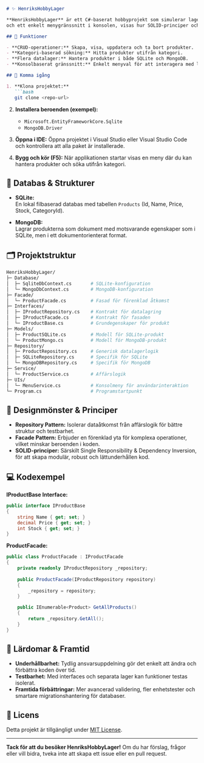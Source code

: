 ```markdown
# ✨ HenriksHobbyLager

**HenriksHobbyLager** är ett C#-baserat hobbyprojekt som simulerar lagerhantering av hobbyprodukter. Med en kombination av **SQLite** och **MongoDB** som datalager, 
och ett enkelt menygränssnitt i konsolen, visas hur SOLID-principer och designmönster kan skapa en tydlig, flexibel och testbar kodbas.

## 🌱 Funktioner

- **CRUD-operationer:** Skapa, visa, uppdatera och ta bort produkter.
- **Kategori-baserad sökning:** Hitta produkter utifrån kategori.
- **Flera datalager:** Hantera produkter i både SQLite och MongoDB.
- **Konsolbaserat gränssnitt:** Enkelt menyval för att interagera med lagret.

## 🚀 Komma igång

1. **Klona projektet:**
   ```bash
   git clone <repo-url>
   ```

2. **Installera beroenden (exempel):**
   - `Microsoft.EntityFrameworkCore.Sqlite`
   - `MongoDB.Driver`

3. **Öppna i IDE:**
   Öppna projektet i Visual Studio eller Visual Studio Code och kontrollera att alla paket är installerade.

4. **Bygg och kör (F5):**
   När applikationen startar visas en meny där du kan hantera produkter och söka utifrån kategori.

## 💾 Databas & Strukturer

- **SQLite:**  
  En lokal filbaserad databas med tabellen `Products` (Id, Name, Price, Stock, CategoryId).
  
- **MongoDB:**  
  Lagrar produkterna som dokument med motsvarande egenskaper som i SQLite, men i ett dokumentorienterat format.

## 🗂 Projektstruktur

```bash
HenriksHobbyLager/
├─ Database/
│  ├─ SqliteDbContext.cs       # SQLite-konfiguration
│  └─ MongoDbContext.cs        # MongoDB-konfiguration
├─ Facade/
│  └─ ProductFacade.cs         # Fasad för förenklad åtkomst
├─ Interfaces/
│  ├─ IProductRepository.cs    # Kontrakt för datalagring
│  ├─ IProductFacade.cs        # Kontrakt för fasaden
│  └─ IProductBase.cs          # Grundegenskaper för produkt
├─ Models/
│  ├─ ProductSQLite.cs         # Modell för SQLite-produkt
│  └─ ProductMongo.cs          # Modell för MongoDB-produkt
├─ Repository/
│  ├─ ProductRepository.cs     # Generisk datalagerlogik
│  ├─ SQLiteRepository.cs      # Specifik för SQLite
│  └─ MongoDBRepository.cs     # Specifik för MongoDB
├─ Service/
│  └─ ProductService.cs        # Affärslogik
├─ UIs/
│  └─ MenuService.cs           # Konsolmeny för användarinteraktion
└─ Program.cs                  # Programstartpunkt
```

## 🧩 Designmönster & Principer

- **Repository Pattern:** Isolerar dataåtkomst från affärslogik för bättre struktur och testbarhet.
- **Facade Pattern:** Erbjuder en förenklad yta för komplexa operationer, vilket minskar beroenden i koden.
- **SOLID-principer:** Särskilt Single Responsibility & Dependency Inversion, för att skapa modulär, robust och lättunderhållen kod.

## 💻 Kodexempel

**IProductBase Interface:**
```csharp
public interface IProductBase
{
    string Name { get; set; }
    decimal Price { get; set; }
    int Stock { get; set; }
}
```

**ProductFacade:**
```csharp
public class ProductFacade : IProductFacade
{
    private readonly IProductRepository _repository;
    
    public ProductFacade(IProductRepository repository)
    {
        _repository = repository;
    }

    public IEnumerable<Product> GetAllProducts()
    {
        return _repository.GetAll();
    }
}
```

## 🌟 Lärdomar & Framtid

- **Underhållbarhet:** Tydlig ansvarsuppdelning gör det enkelt att ändra och förbättra koden över tid.
- **Testbarhet:** Med interfaces och separata lager kan funktioner testas isolerat.
- **Framtida förbättringar:** Mer avancerad validering, fler enhetstester och smartare migrationshantering för databaser.

## 📜 Licens

Detta projekt är tillgängligt under [MIT License](./LICENSE).

---

**Tack för att du besöker HenriksHobbyLager!** Om du har förslag, frågor eller vill bidra, tveka inte att skapa ett issue eller en pull request.
```